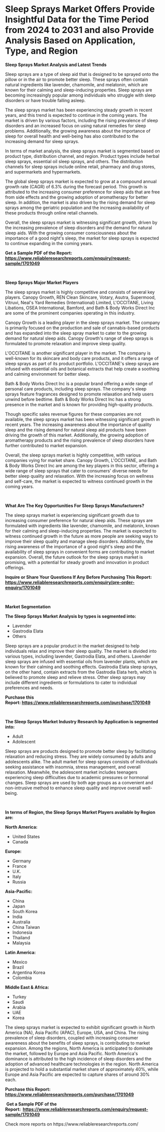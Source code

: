 <p><h1>Sleep Sprays Market Offers Provide Insightful Data for the Time Period from 2024 to 2031 and also Provide Analysis Based on Application, Type, and Region</h1></p><p><strong>Sleep Sprays Market Analysis and Latest Trends</strong></p>
<p><p>Sleep sprays are a type of sleep aid that is designed to be sprayed onto the pillow or in the air to promote better sleep. These sprays often contain natural ingredients like lavender, chamomile, and melatonin, which are known for their calming and sleep-inducing properties. Sleep sprays are becoming increasingly popular among individuals who struggle with sleep disorders or have trouble falling asleep.</p><p>The sleep sprays market has been experiencing steady growth in recent years, and this trend is expected to continue in the coming years. The market is driven by various factors, including the rising prevalence of sleep disorders and an increased focus on using natural remedies for sleep problems. Additionally, the growing awareness about the importance of sleep for overall health and well-being has also contributed to the increasing demand for sleep sprays.</p><p>In terms of market analysis, the sleep sprays market is segmented based on product type, distribution channel, and region. Product types include herbal sleep sprays, essential oil sleep sprays, and others. The distribution channels for sleep sprays include online retail, pharmacy and drug stores, and supermarkets and hypermarkets.</p><p>The global sleep sprays market is expected to grow at a compound annual growth rate (CAGR) of 6.3% during the forecast period. This growth is attributed to the increasing consumer preference for sleep aids that are free from side effects and the growing adoption of aromatherapy for better sleep. In addition, the market is also driven by the rising demand for sleep sprays among the geriatric population and the increasing availability of these products through online retail channels.</p><p>Overall, the sleep sprays market is witnessing significant growth, driven by the increasing prevalence of sleep disorders and the demand for natural sleep aids. With the growing consumer consciousness about the importance of a good night's sleep, the market for sleep sprays is expected to continue expanding in the coming years.</p></p>
<p><strong>Get a Sample PDF of the Report:&nbsp; <a href="https://www.reliableresearchreports.com/enquiry/request-sample/1701049">https://www.reliableresearchreports.com/enquiry/request-sample/1701049</a></strong></p>
<p>&nbsp;</p>
<p><strong>Sleep Sprays Major Market Players</strong></p>
<p><p>The sleep sprays market is highly competitive and consists of several key players. Canopy Growth, REN Clean Skincare, Votary, Asutra, Supermood, Vitruvi, Neal's Yard Remedies (International) Limited, L'OCCITANE, Living Libations, OSEA International, Bamford, and Bath & Body Works Direct Inc are some of the prominent companies operating in this industry.</p><p>Canopy Growth is a leading player in the sleep sprays market. The company is primarily focused on the production and sale of cannabis-based products and has expanded into the sleep spray market to cater to the growing demand for natural sleep aids. Canopy Growth's range of sleep sprays is formulated to promote relaxation and improve sleep quality. </p><p>L'OCCITANE is another significant player in the market. The company is well-known for its skincare and body care products, and it offers a range of sleep sprays as part of its product portfolio. L'OCCITANE's sleep sprays are infused with essential oils and botanical extracts that help create a soothing and calming environment for better sleep.</p><p>Bath & Body Works Direct Inc is a popular brand offering a wide range of personal care products, including sleep sprays. The company's sleep sprays feature fragrances designed to promote relaxation and help users unwind before bedtime. Bath & Body Works Direct Inc has a strong presence in the market and is known for providing high-quality products.</p><p>Though specific sales revenue figures for these companies are not available, the sleep sprays market has been witnessing significant growth in recent years. The increasing awareness about the importance of quality sleep and the rising demand for natural sleep aid products have been driving the growth of this market. Additionally, the growing adoption of aromatherapy products and the rising prevalence of sleep disorders have further contributed to market expansion.</p><p>Overall, the sleep sprays market is highly competitive, with various companies vying for market share. Canopy Growth, L'OCCITANE, and Bath & Body Works Direct Inc are among the key players in this sector, offering a wide range of sleep sprays that cater to consumers' diverse needs for better sleep quality and relaxation. With the increasing focus on wellness and self-care, the market is expected to witness continued growth in the coming years.</p></p>
<p>&nbsp;</p>
<p><strong>What Are The Key Opportunities For Sleep Sprays Manufacturers?</strong></p>
<p><p>The sleep sprays market is experiencing significant growth due to increasing consumer preference for natural sleep aids. These sprays are formulated with ingredients like lavender, chamomile, and melatonin, known for their calming and sleep-inducing properties. The market is expected to witness continued growth in the future as more people are seeking ways to improve their sleep quality and manage sleep disorders. Additionally, the rising awareness of the importance of a good night's sleep and the availability of sleep sprays in convenient forms are contributing to market expansion. Overall, the future outlook for the sleep sprays market is promising, with a potential for steady growth and innovation in product offerings.</p></p>
<p><strong>Inquire or Share Your Questions If Any Before Purchasing This Report: <a href="https://www.reliableresearchreports.com/enquiry/pre-order-enquiry/1701049">https://www.reliableresearchreports.com/enquiry/pre-order-enquiry/1701049</a></strong></p>
<p>&nbsp;</p>
<p><strong>Market Segmentation</strong></p>
<p><strong>The Sleep Sprays Market Analysis by types is segmented into:</strong></p>
<p><ul><li>Lavender</li><li>Gastrodia Elata</li><li>Others</li></ul></p>
<p><p>Sleep sprays are a popular product in the market designed to help individuals relax and improve their sleep quality. The market is divided into various types, including lavender, Gastrodia Elata, and others. Lavender sleep sprays are infused with essential oils from lavender plants, which are known for their calming and soothing effects. Gastrodia Elata sleep sprays, on the other hand, contain extracts from the Gastrodia Elata herb, which is believed to promote sleep and relieve stress. Other sleep sprays may include different ingredients or formulations to cater to individual preferences and needs.</p></p>
<p><strong>Purchase this Report:&nbsp;<a href="https://www.reliableresearchreports.com/purchase/1701049">https://www.reliableresearchreports.com/purchase/1701049</a></strong></p>
<p>&nbsp;</p>
<p><strong>The Sleep Sprays Market Industry Research by Application is segmented into:</strong></p>
<p><ul><li>Adult</li><li>Adolescent</li></ul></p>
<p><p>Sleep sprays are products designed to promote better sleep by facilitating relaxation and reducing stress. They are widely consumed by adults and adolescents alike. The adult market for sleep sprays consists of individuals seeking assistance with insomnia, stress management, and overall relaxation. Meanwhile, the adolescent market includes teenagers experiencing sleep difficulties due to academic pressures or hormonal changes. Sleep sprays are used by both age groups as a convenient and non-intrusive method to enhance sleep quality and improve overall well-being.</p></p>
<p>&nbsp;</p>
<p><strong>In terms of Region, the Sleep Sprays Market Players available by Region are:</strong></p>
<p>
    <p> <strong> North America: </strong>
        <ul>
            <li>United States</li>
            <li>Canada</li>
        </ul>
        </p> 
    <p> <strong> Europe: </strong>
        <ul>
            <li>Germany</li>
            <li>France</li>
            <li>U.K.</li>
            <li>Italy</li>
            <li>Russia</li>
        </ul>
        </p> 
    <p> <strong> Asia-Pacific: </strong>
        <ul>
            <li>China</li>
            <li>Japan</li>
            <li>South Korea</li>
            <li>India</li>
            <li>Australia</li>
            <li>China Taiwan</li>
            <li>Indonesia</li>
            <li>Thailand</li>
            <li>Malaysia</li>
        </ul>
        </p> 
    <p> <strong> Latin America: </strong>
        <ul>
            <li>Mexico</li>
            <li>Brazil</li>
            <li>Argentina Korea</li>
            <li>Colombia</li>
        </ul>
        </p> 
    <p> <strong> Middle East & Africa: </strong>
        <ul>
            <li>Turkey</li>
            <li>Saudi</li>
            <li>Arabia</li>
            <li>UAE</li>
            <li>Korea</li>
        </ul>
    </p>
    </p>
<p><p>The sleep sprays market is expected to exhibit significant growth in North America (NA), Asia Pacific (APAC), Europe, USA, and China. The rising prevalence of sleep disorders, coupled with increasing consumer awareness about the benefits of sleep sprays, is contributing to market expansion. Among the regions, North America is anticipated to dominate the market, followed by Europe and Asia Pacific. North America's dominance is attributed to the high incidence of sleep disorders and the adoption of advanced healthcare technologies in the region. North America is projected to hold a substantial market share of approximately 40%, while Europe and Asia Pacific are expected to capture shares of around 30% each.</p></p>
<p><strong>Purchase this Report: <a href="https://www.reliableresearchreports.com/purchase/1701049">https://www.reliableresearchreports.com/purchase/1701049</a></strong></p>
<p>&nbsp;<strong>Get a Sample PDF of the Report:&nbsp;&nbsp;<a href="https://www.reliableresearchreports.com/enquiry/request-sample/1701049">https://www.reliableresearchreports.com/enquiry/request-sample/1701049</a></strong></p>
<p><strong></strong></p>
<p>Check more reports on https://www.reliableresearchreports.com/</p>